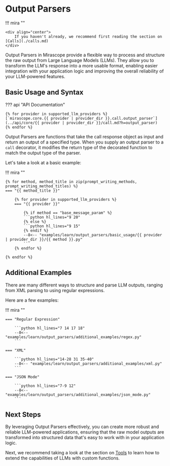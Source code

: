 # Output Parsers

!!! mira ""

    <div align="center">
        If you haven't already, we recommend first reading the section on [Calls](./calls.md)
    </div>

Output Parsers in Mirascope provide a flexible way to process and structure the raw output from Large Language Models (LLMs). They allow you to transform the LLM's response into a more usable format, enabling easier integration with your application logic and improving the overall reliability of your LLM-powered features.

## Basic Usage and Syntax

??? api "API Documentation"

    {% for provider in supported_llm_providers %}
    [`mirascope.core.{{ provider | provider_dir }}.call.output_parser`](../api/core/{{ provider | provider_dir }}/call.md?h=output_parser)
    {% endfor %}

Output Parsers are functions that take the call response object as input and return an output of a specified type. When you supply an output parser to a `call` decorator, it modifies the return type of the decorated function to match the output type of the parser.

Let's take a look at a basic example:

!!! mira ""

    {% for method, method_title in zip(prompt_writing_methods, prompt_writing_method_titles) %}
    === "{{ method_title }}"

        {% for provider in supported_llm_providers %}
        === "{{ provider }}"

            {% if method == "base_message_param" %}
            ```python hl_lines="9 20"
            {% else %}
            ```python hl_lines="9 15"
            {% endif %}
            --8<-- "examples/learn/output_parsers/basic_usage/{{ provider | provider_dir }}/{{ method }}.py"
            ```
        {% endfor %}

    {% endfor %}

## Additional Examples

There are many different ways to structure and parse LLM outputs, ranging from XML parsing to using regular expressions.

Here are a few examples:

!!! mira ""

    === "Regular Expression"

        ```python hl_lines="7 14 17 18"
        --8<-- "examples/learn/output_parsers/additional_examples/regex.py"
        ```

    === "XML"

        ```python hl_lines="14-28 31 35-40"
        --8<-- "examples/learn/output_parsers/additional_examples/xml.py"
        ```

    === "JSON Mode"

        ```python hl_lines="7-9 12"
        --8<-- "examples/learn/output_parsers/additional_examples/json_mode.py"
        ```

## Next Steps

By leveraging Output Parsers effectively, you can create more robust and reliable LLM-powered applications, ensuring that the raw model outputs are transformed into structured data that's easy to work with in your application logic.

Next, we recommend taking a look at the section on [Tools](./tools.md) to learn how to extend the capabilities of LLMs with custom functions.
